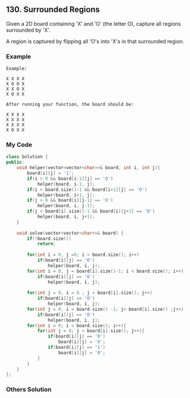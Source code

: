## 130. Surrounded Regions

Given a 2D board containing 'X' and 'O' (the letter O), capture all regions surrounded by 'X'.

A region is captured by flipping all 'O's into 'X's in that surrounded region.

### Example
```
Example:

X X X X
X O O X
X X O X
X O X X

After running your function, the board should be:

X X X X
X X X X
X X X X
X O X X
```

### My Code
```c++
class Solution {
public:
    void helper(vector<vector<char>>& board, int i, int j){
        board[i][j] = '1';
        if(i > 0 && board[i-1][j] == 'O')
            helper(board, i-1, j);
        if(i < board.size()-1 && board[i+1][j] == 'O')
            helper(board, i+1, j);
        if(j > 0 && board[i][j-1] == 'O')
            helper(board, i, j-1);
        if(j < board[i].size()-1 && board[i][j+1] == 'O')
            helper(board, i, j+1);
    }
    
    void solve(vector<vector<char>>& board) {
        if(!board.size())
            return;
        
        for(int i = 0, j =0; i < board.size(); i++)
            if(board[i][j] == 'O')
                helper(board, i, j);
        for(int i = 0, j = board[i].size()-1; i < board.size(); i++)
            if(board[i][j] == 'O')
                helper(board, i, j);
        
        for(int j = 0, i = 0 ; j < board[i].size(); j++)
            if(board[i][j] == 'O')
                helper(board, i, j);
        for(int j = 0, i = board.size() -1; j< board[i].size() ;j++)
            if(board[i][j] == 'O')
                helper(board, i, j);
        for(int i = 0; i < board.size(); i++){
            for(int j = 0; j < board[i].size(); j++){
                if(board[i][j] == 'O')
                    board[i][j] = 'X';
                if(board[i][j] == '1')
                    board[i][j] = 'O';
            }
        }
    }
};
```



### Others Solution
```c++
```
